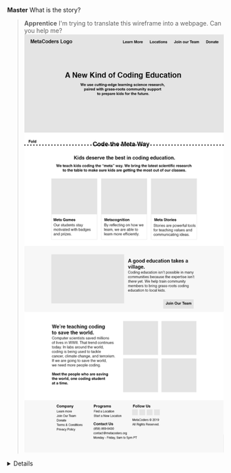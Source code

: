**Master** What is the story?

> **Apprentice** I'm trying to translate this wireframe into a webpage. Can you help me?
![](./README-img/Homepage-Wireframe-1.png)


<details>
  
<details>
<summary>Hello World</summary>

**Master** The Racket `website` package would be perfect for this (https://github.com/thoughtstem/website).  Install it or update it.  In the docs, the `(render ...)` function has some sample code for making a single-page website.  Copy that into a Racket file and run it to generate a starter site.  (Post a screenshot when complete, please.)

> **Apprentice** I was able to get the starter site running:
![](./README-img/screen-shot1.png)
What should I do next?

</details>

<details>
<summary>Convert Hello World into template for organizing wireframe ideas</summary>

**Master** Your various sections in the wireframe look like bootstrap jumbotrons, so let's start with those.  Use `(div class: "jumbotron")` to make as many sections as there are in your wireframe.  (Screenshot when complete.)

> **Apprentice** It looks like it worked! 
![](./README-img/screen-shot2.png)
What should I do next?

**Master** Almost.  Add `(bootstrap-files)` to the list of pages you're `(render ...)`ing (so the `bootstrap.css` gets rendered).  And wrap your page's content in `(content ...)` instead of `(html (body ...))` -- which will wrap your content in the correct `<html><head></head><body></body></html>` structure along with the necessary includes for bootstrap's css.  Oh, and put something in each jumbotron, so we can see if we're getting closer to the wireframe. (Screenshot.)


> **Apprentice** I ran into an error while I was trying to add `(bootstrap-files) to the list of pages I'm rendering. What did I do wrong?
![](./README-img/screen-shot3.png)
![](./README-img/screen-shot4.png)

**Master** 
  1) `(bootstrap-files)` needs to be outside of your index page.
  2) That `(index ...)` wrapper doesn't need to be there.
  3) Change `site` to `list`.  I'm deprecating `site`, and I need to update that in the `website` docs.   I will do that now.

> **Apprentice** Getting closer I think! It looks like it's not recognizing `(bootstrap-files).
![](./README-img/screen-shot5.png)
![](./README-img/screen-shot6.png)


**Master** `(require website/bootstrap)`.  While you're at it, update `website` and change your `(div class: "jumbotron" ...)`s to `(jumbotron ...)`.  I added that to the language just now.

> **Apprentice** I updated `website` with `raco update pkg website`. But it's not recognizing the jumbotron function yet:
![](./README-img/screen-shot7.png)
I grepped for "jumbotron" in `website` but couldn't find is except in .css files.

**Master** As you can see from my last commit to https://github.com/thoughtstem/website, there is a jumbotron function now.  Do the usual checks: Are you really sure you updated?  If so, find the package on your system, fine the bootstrap.rkt file,  verify there is a bootstrap function, etc.  Basically: Prove to me you got my update.

> **Apprentice** I had to pull from Github to get this work! Now it recognizes `(jumbotron)`, but doesn't like the ellipses:
![](./README-img/screen-shot8.png)
 
**Master** Don't do ellipses.  Those are meta characters. Put some content in there.  And don't do `(html (body ...))`, do `(content ...)`.

> **Apprentice** It's working! Check out what I have so far:
![](./README-img/screen-shot9.png)
What should I do next?

**Master** Those don't look like jumbotrons yet... Your page is not getting your css.  I can see from your screenshot you're viewing at `file://`.  When you develop with `website`, you should have a terminal running `raco website-preview` in your output directory.  I'll make that clearer in the docs.

> **Apprentice** Ohhhhh! Ok, it looks more jumbotron-y now:
![](./README-img/screen-shot10.png)
What should I do next?

</details>

**Master** Ignore the navbar for now.  Make the content look as close to your wireframe as possible in each jumbotron.  Use basic html tags -- e.g. `(h1 ...)`, `(h2 ...)`, etc.  Get as close as possible using those for typesetting.  Post a screenshot when you can't make it closer with what you know (and what you can find on the `website` docs).

</details>




